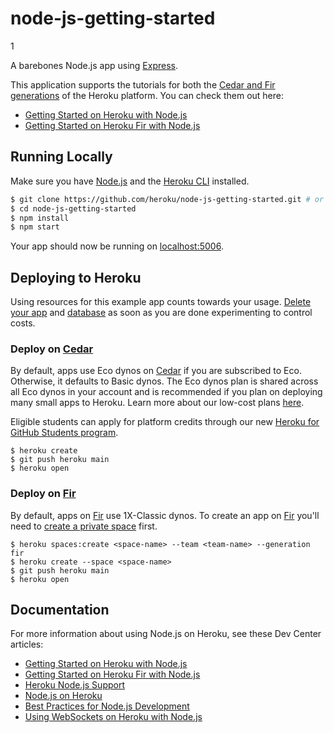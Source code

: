 # node-js-getting-started
1

A barebones Node.js app using [Express](https://expressjs.com/).

This application supports the tutorials for both the [Cedar and Fir generations](https://devcenter.heroku.com/articles/generations) of the Heroku platform. You can check them out here:

* [Getting Started on Heroku with Node.js](https://devcenter.heroku.com/articles/getting-started-with-nodejs)
* [Getting Started on Heroku Fir with Node.js](https://devcenter.heroku.com/articles/getting-started-with-nodejs-fir)

## Running Locally

Make sure you have [Node.js](http://nodejs.org/) and the [Heroku CLI](https://cli.heroku.com/) installed.

```sh
$ git clone https://github.com/heroku/node-js-getting-started.git # or clone your own fork
$ cd node-js-getting-started
$ npm install
$ npm start
```

Your app should now be running on [localhost:5006](http://localhost:5006/).

## Deploying to Heroku

Using resources for this example app counts towards your usage. [Delete your app](https://devcenter.heroku.com/articles/heroku-cli-commands#heroku-apps-destroy) and [database](https://devcenter.heroku.com/articles/heroku-postgresql#removing-the-add-on) as soon as you are done experimenting to control costs.

### Deploy on [Cedar][cedar]

By default, apps use Eco dynos on [Cedar][cedar] if you are subscribed to Eco. Otherwise, it defaults to Basic dynos. The 
Eco dynos plan is shared across all Eco dynos in your account and is recommended if you plan on deploying many small apps 
to Heroku. Learn more about our low-cost plans [here](https://blog.heroku.com/new-low-cost-plans).

Eligible students can apply for platform credits through our new [Heroku for GitHub Students program](https://blog.heroku.com/github-student-developer-program).

```
$ heroku create
$ git push heroku main
$ heroku open
```

### Deploy on [Fir][fir]

By default, apps on [Fir][fir] use 1X-Classic dynos. To create an app on [Fir][fir] you'll need to 
[create a private space](https://devcenter.heroku.com/articles/working-with-private-spaces#create-a-private-space)
first.

```
$ heroku spaces:create <space-name> --team <team-name> --generation fir
$ heroku create --space <space-name>
$ git push heroku main
$ heroku open
```

## Documentation

For more information about using Node.js on Heroku, see these Dev Center articles:

- [Getting Started on Heroku with Node.js](https://devcenter.heroku.com/articles/getting-started-with-nodejs)
- [Getting Started on Heroku Fir with Node.js](https://devcenter.heroku.com/articles/getting-started-with-nodejs-fir)
- [Heroku Node.js Support](https://devcenter.heroku.com/articles/nodejs-support)
- [Node.js on Heroku](https://devcenter.heroku.com/categories/nodejs)
- [Best Practices for Node.js Development](https://devcenter.heroku.com/articles/node-best-practices)
- [Using WebSockets on Heroku with Node.js](https://devcenter.heroku.com/articles/node-websockets)

[cedar]: https://devcenter.heroku.com/articles/generations#cedar
[fir]: https://devcenter.heroku.com/articles/generations#fir
